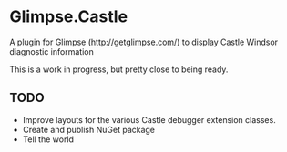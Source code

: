 # Glimpse.Castle
A plugin for Glimpse (http://getglimpse.com/) to display Castle Windsor diagnostic information

This is a work in progress, but pretty close to being ready.

## TODO
* Improve layouts for the various Castle debugger extension classes.
* Create and publish NuGet package
* Tell the world
